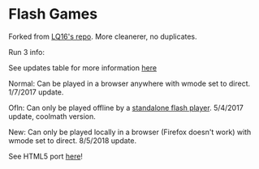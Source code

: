 # Flash Games

Forked from [LQ16's repo](https://github.com/LQ16/gstore). More cleanerer, no duplicates.





Run 3 info:

See updates table for more information [here](https://run.fandom.com/wiki/Run_Wikia)

Normal: Can be played in a browser anywhere with wmode set to direct. 1/7/2017 update.

Ofln: Can only be played offline by a [standalone flash player](https://fpdownload.macromedia.com/pub/flashplayer/installers/archive/fp_32.0.0.330_archive.zip). 5/4/2017 update, coolmath version.

New: Can only be played locally in a browser (Firefox doesn't work) with wmode set to direct. 8/5/2018 update.

See HTML5 port [here](https://player03.com/run/3/beta)!